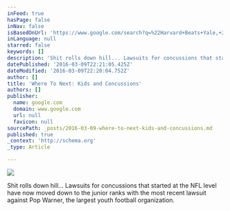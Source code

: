 ```yaml
---
inFeed: true
hasPage: false
inNav: false
isBasedOnUrl: 'https://www.google.com/search?q=%22Harvard+Beats+Yale,+29-29%22&espv=2&rlz=1CAZZAD_enUS637US637&biw=1280&bih=739&source=lnms&tbm=isch&sa=X&ved=0ahUKEwic3oCQ4pHLAhUD5SYKHdlNA9cQ_AUICCgD#imgrc=_'
inLanguage: null
starred: false
keywords: []
description: 'Shit rolls down hill... Lawsuits for concussions that started at the NFL level have now moved down to the junior ranks with the most recent lawsuit against Pop Warner, the largest youth football organization.'
datePublished: '2016-03-09T22:21:05.425Z'
dateModified: '2016-03-09T22:20:04.752Z'
author: []
title: 'Where To Next: Kids and Concussions'
authors: []
publisher:
  name: google.com
  domain: www.google.com
  url: null
  favicon: null
sourcePath: _posts/2016-03-09-where-to-next-kids-and-concussions.md
published: true
_context: 'http://schema.org'
_type: Article

---
```

![](https://the-grid-user-content.s3-us-west-2.amazonaws.com/abe6fc67-86d5-4d31-8425-e609048c0371.jpg)

Shit rolls down hill... Lawsuits for concussions that started at the NFL level have now moved down to the junior ranks with the most recent lawsuit against Pop Warner, the largest youth football organization.